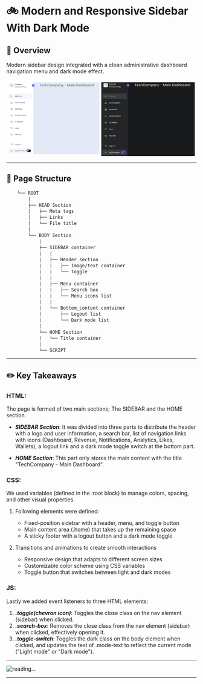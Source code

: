 #  :bike: Modern and Responsive Sidebar With Dark Mode 

## :scroll: Overview 
Modern sidebar design integrated with a clean administrative dashboard navigation menu and dark mode effect.

![screenshot](pics/screenshot1.png)

***
## :pizza: Page Structure 
    
```
    └── ROOT
        |
        ├── HEAD Section
        │   ├── Meta tags
        │   ├── Links
        │   └── File title
        |
        └── BODY Section
            |
            ├── SIDEBAR container
            |   |
            |   ├── Header section
            |   |   ├── Image/text container
            |   |   └── Toggle
            |   |
            |   ├── Menu container
            |   |   ├── Search box
            |   |   └── Menu icons list
            |   |
            |   └── Bottom_content container
            |       ├── Logout list
            |       └── Dark mode list
            |
            └── HOME Section
            |   └── Title container
            |
            └── SCRIPT

```

***

## :pencil2: Key Takeaways 

### HTML:
The page is formed of two main sections; The SIDEBAR and the HOME section.
- ***SIDEBAR Section***: It was divided into three parts to distribute the header with a logo and user information, a search bar, list of navigation links with icons (Dashboard, Revenue, Notifications, Analytics, Likes, Wallets), a logout link and a dark mode toggle switch at the bottom part.

- ***HOME Section***: This part only stores the main content with the title  "TechCompany - Main Dashboard".

### CSS: 
We used variables (defined in the :root block) to manage colors, spacing, and other visual properties.
1. Following elements were defined:
    - Fixed-position sidebar with a header, menu, and toggle button
    - Main content area (.home) that takes up the remaining space
    - A sticky footer with a logout button and a dark mode toggle

2. Transitions and animations to create smooth interactions
    - Responsive design that adapts to different screen sizes
    - Customizable color scheme using CSS variables
    - Toggle button that switches between light and dark modes

### JS:
 Lastly we added event listeners to three HTML elements:
1. ***.toggle(chevron icon)***: Toggles the close class on the nav element (sidebar) when clicked.
2. ***.search-box***: Removes the close class from the nav element (sidebar) when clicked, effectively opening it.
3. ***.toggle-switch***: Toggles the dark class on the body element when clicked, and updates the text of .mode-text to reflect the current mode ("Light mode" or "Dark mode").


***

![reading...](https://media.giphy.com/media/Tf3mp01bfrrUc/giphy.gif?cid=ecf05e47wajghtrc5targr7mju7coe0avdyurnehrr1krgdt&ep=v1_gifs_search&rid=giphy.gif&ct=g "...How could I ever do so unless someone guide me?")

***
